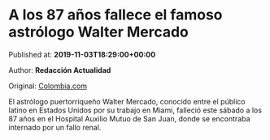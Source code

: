 
# A los 87 años fallece el famoso astrólogo Walter Mercado

Published at: **2019-11-03T18:29:00+00:00**

Author: **Redacción Actualidad**

Original: [Colombia.com](https://www.colombia.com/entretenimiento/entretenimiento-y-farandula/a-los-87-anos-fallece-el-famoso-astrologo-walter-mercado-246404)

El astrólogo puertorriqueño Walter Mercado, conocido entre el público latino en Estados Unidos por su trabajo en Miami, falleció este sábado a los 87 años en el Hospital Auxilio Mutuo de San Juan, donde se encontraba internado por un fallo renal.
